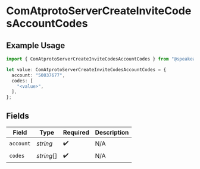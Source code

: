 # ComAtprotoServerCreateInviteCodesAccountCodes

## Example Usage

```typescript
import { ComAtprotoServerCreateInviteCodesAccountCodes } from "@speakeasy-sdks/bluesky/models/components";

let value: ComAtprotoServerCreateInviteCodesAccountCodes = {
  account: "50037677",
  codes: [
    "<value>",
  ],
};
```

## Fields

| Field              | Type               | Required           | Description        |
| ------------------ | ------------------ | ------------------ | ------------------ |
| `account`          | *string*           | :heavy_check_mark: | N/A                |
| `codes`            | *string*[]         | :heavy_check_mark: | N/A                |